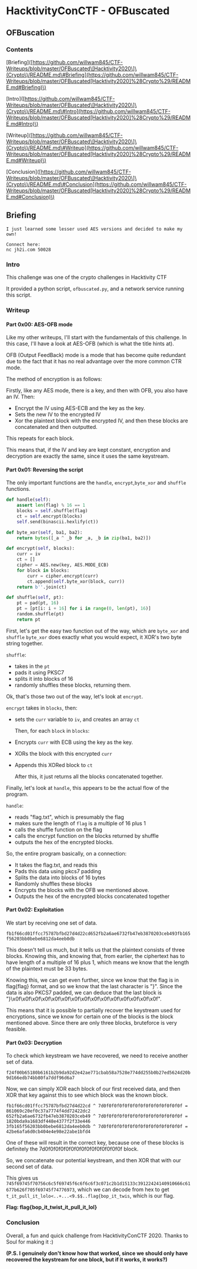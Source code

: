# HacktivityConCTF - OFBuscated

## OFBuscation

### Contents

\[Briefing\]\([https://github.com/willwam845/CTF-Writeups/blob/master/OFBuscated\[Hacktivity2020\]\(Crypto\)/README.md\#Briefing](https://github.com/willwam845/CTF-Writeups/blob/master/OFBuscated[Hacktivity2020]%28Crypto%29/README.md#Briefing)\)

\[Intro\]\([https://github.com/willwam845/CTF-Writeups/blob/master/OFBuscated\[Hacktivity2020\]\(Crypto\)/README.md\#Intro](https://github.com/willwam845/CTF-Writeups/blob/master/OFBuscated[Hacktivity2020]%28Crypto%29/README.md#Intro)\)

\[Writeup\]\([https://github.com/willwam845/CTF-Writeups/blob/master/OFBuscated\[Hacktivity2020\]\(Crypto\)/README.md\#Writeup](https://github.com/willwam845/CTF-Writeups/blob/master/OFBuscated[Hacktivity2020]%28Crypto%29/README.md#Writeup)\)

\[Conclusion\]\([https://github.com/willwam845/CTF-Writeups/blob/master/OFBuscated\[Hacktivity2020\]\(Crypto\)/README.md\#Conclusion](https://github.com/willwam845/CTF-Writeups/blob/master/OFBuscated[Hacktivity2020]%28Crypto%29/README.md#Conclusion)\)

## Briefing

```text
I just learned some lesser used AES versions and decided to make my own!

Connect here:
nc jh2i.com 50028
```

### Intro

This challenge was one of the crypto challenges in Hacktivity CTF

It provided a python script, `ofbuscated.py`, and a network service running this script.

### Writeup

#### Part 0x00: AES-OFB mode

Like my other writeups, I'll start with the fundamentals of this challenge. In this case, I'll have a look at AES-OFB \(which is what the title hints at\).

OFB \(Output FeedBack\) mode is a mode that has become quite redundant due to the fact that it has no real advantage over the more common CTR mode.

The method of encryption is as follows:

Firstly, like any AES mode, there is a key, and then with OFB, you also have an IV. Then:

* Encrypt the IV using AES-ECB and the key as the key.
* Sets the new IV to the encrypted IV
* Xor the plaintext block with the encrypted IV, and then these blocks are concatenated and then outputted.

This repeats for each block.

This means that, if the IV and key are kept constant, encryption and decryption are exactly the same, since it uses the same keystream.

#### Part 0x01: Reversing the script

The only important functions are the `handle`, `encrypt`,`byte_xor` and `shuffle` functions.

```python
def handle(self):
    assert len(flag) % 16 == 1
    blocks = self.shuffle(flag)
    ct = self.encrypt(blocks)
    self.send(binascii.hexlify(ct))

def byte_xor(self, ba1, ba2):
    return bytes([_a ^ _b for _a, _b in zip(ba1, ba2)])

def encrypt(self, blocks):
    curr = iv
    ct = []
    cipher = AES.new(key, AES.MODE_ECB)
    for block in blocks:
        curr = cipher.encrypt(curr)
        ct.append(self.byte_xor(block, curr))
    return b''.join(ct)

def shuffle(self, pt):
    pt = pad(pt, 16)
    pt = [pt[i: i + 16] for i in range(0, len(pt), 16)]
    random.shuffle(pt)
    return pt
```

First, let's get the easy two function out of the way, which are `byte_xor` and `shuffle` `byte_xor` does exactly what you would expect, it XOR's two byte string together.

`shuffle`:

* takes in the `pt`
* pads it using PKSC7
* splits it into blocks of 16
* randomly shuffles these blocks, returning them.

Ok, that's those two out of the way, let's look at `encrypt`.

`encrypt` takes in `blocks`, then:

* sets the `curr` variable to `iv`, and creates an array `ct`

  Then, for each `block` in `blocks`:

* Encrypts `curr` with ECB using the key as the key.
* XORs the block with this encrypted `curr`
* Appends this XORed block to `ct`

  After this, it just returns all the blocks concatenated together.

Finally, let's look at `handle`, this appears to be the actual flow of the program.

`handle`:

* reads "flag.txt", which is presumably the flag
* makes sure the length of `flag` is a multiple of 16 plus 1
* calls the shuffle function on the flag
* calls the encrypt function on the blocks returned by shuffle
* outputs the hex of the encrypted blocks.

So, the entire program basically, on a connection:

* It takes the flag.txt, and reads this
* Pads this data using pkcs7 padding
* Splits the data into blocks of 16 bytes
* Randomly shuffles these blocks
* Encrypts the blocks with the OFB we mentioned above.
* Outputs the hex of the encrypted blocks concatenated together

#### Part 0x02: Exploitation

We start by receiving one set of data.

`fb1f66cd01ffcc75787bfbd27d4d22cd652fb2a6ae6732fb47eb3870203ceb493fb165f56203bb0bebe6812da4eeb0db`

This doesn't tell us much, but it tells us that the plaintext consists of three blocks. Knowing this, and knowing that, from earlier, the ciphertext has to have length of a multiple of 16 plus 1, which means we know that the length of the plaintext must be 33 bytes.

Knowing this, we can get even further, since we know that the flag is in flag{flag} format, and so we know that the last character is "}". Since the data is also PKCS7 padded, we can deduce that the last block is "}\x0f\x0f\x0f\x0f\x0f\x0f\x0f\x0f\x0f\x0f\x0f\x0f\x0f\x0f\x0f".

This means that it is possible to partially recover the keystream used for encryptions, since we know for certain one of the blocks is the block mentioned above. Since there are only three blocks, bruteforce is very feasible.

#### Part 0x03: Decryption

To check which keystream we have recovered, we need to receive another set of data.

`f24f00b65180b6161b2b9da92d2e42ae771cbab58a7528e774dd255b0b27ed5624d20b9d166edb74bb80fa7ddf96d6a7`

Now, we can simply XOR each block of our first received data, and then XOR that key against this to see which block was the known block.

```text
fb1f66cd01ffcc75787bfbd27d4d22cd ^ 7d0f0f0f0f0f0f0f0f0f0f0f0f0f0f0f = 861069c20ef0c37a7774f4dd72422dc2
652fb2a6ae6732fb47eb3870203ceb49 ^ 7d0f0f0f0f0f0f0f0f0f0f0f0f0f0f0f = 1820bda9a1683df448e4377f2f33e446
3fb165f56203bb0bebe6812da4eeb0db ^ 7d0f0f0f0f0f0f0f0f0f0f0f0f0f0f0f = 42be6afa6d0cb404e4e98e22abe1bfd4
```

One of these will result in the correct key, because one of these blocks is definitely the 7d0f0f0f0f0f0f0f0f0f0f0f0f0f0f0f block.

So, we concatenate our potential keystream, and then XOR that with our second set of data.

This gives us `745f69745f70756c6c5f69745f6c6f6c6f3c071c2b1d15133c39122424140910666c61677b626f705f69745f74776973`, which we can decode from hex to get `t_it_pull_it_lolo<..+...<9.$$..flag{bop_it_twis`, which is our flag.

**Flag: flag{bop\_it\_twist\_it\_pull\_it\_lol}**

### Conclusion

Overall, a fun and quick challenge from HacktivityConCTF 2020. Thanks to Soul for making it :\)

**\(P.S. I genuinely don't know how that worked, since we should only have recovered the keystream for one block, but if it works, it works?\)**

